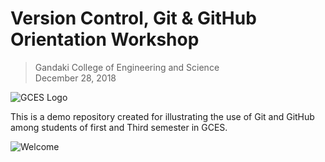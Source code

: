 # Version Control, Git & GitHub Orientation Workshop

> Gandaki College of Engineering and Science  
> December 28, 2018

![GCES Logo](https://pu.edu.np/edu/wp-content/uploads/2017/02/gces.jpg)

This is a demo repository created for illustrating the use of Git and GitHub among students of first and Third semester in GCES.

![Welcome](https://thearjun.tech/workshop/cover.png)